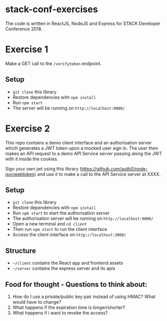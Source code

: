 # stack-conf-exercises

The code is written in ReactJS, NodeJS and Express for STACK Developer Conference 2018.

# Exercise 1
Make a GET call to the `/verifytoken` endpoint.

## Setup
- `git clone` this library
- Restore dependencies with `npm install`
- Run `npm start` 
- The server will be running on `http://localhost:9000/`

# Exercise 2
This repo contains a demo client interface and an authorisation server which generates a JWT token  upon a mocked user sign in. The user then makes an API request to a demo API Service server passing along the JWT with it inside the cookies. 

Sign your own jwt using this library (https://github.com/auth0/node-jsonwebtoken) and use it to make a call to the API Service server at XXXX. 

## Setup
- `git clone` this library
- Restore dependencies with `npm install`
- Run `npm start` to start the authorisation server
- The authorisation server will be running on `http://localhost:9000/`
- Open a new terminal and `cd client`
- Then run `npm start` to run the client interface
- Access the client interface on `http://localhost:3000/` 

## Structure
- `~/client` contains the React app and frontend assets
- `~/server` contains the express server and its apis

## Food for thought - Questions to think about:
1. How do I use a private/public key pair instead of using HMAC? What would have to change?
2. What happens if the expiration time is longer/shorter?
3. What happens if i want to revoke the access?
